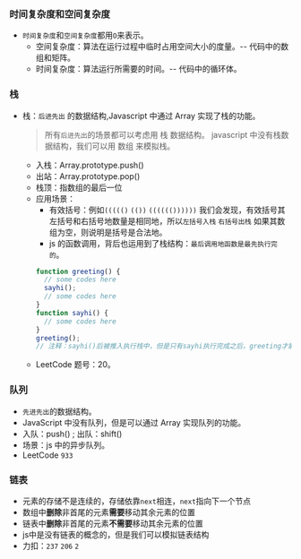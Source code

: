 ### 时间复杂度和空间复杂度

- `时间复杂度`和`空间复杂度`都用`O`来表示。
  - 空间复杂度：算法在运行过程中临时占用空间大小的度量。-- 代码中的数组和矩阵。
  - 时间复杂度：算法运行所需要的时间。-- 代码中的循环体。

### 栈

- 栈：`后进先出` 的数据结构,Javascript 中通过 Array 实现了栈的功能。

  > 所有`后进先出`的场景都可以考虑用 栈 数据结构。
  > javascript 中没有栈数据结构，我们可以用 数组 来模拟栈。

  - 入栈：Array.prototype.push()
  - 出站：Array.prototype.pop()
  - 栈顶：指数组的最后一位
  - 应用场景：
    - 有效括号：例如`((((()` `(())` `(((((())))))` 我们会发现，有效括号其左括号和右括号地数量是相同地，所以`左括号入栈` `右括号出栈` 如果其数组为空，则说明是括号是合法地。
    - js 的函数调用，背后也运用到了栈结构：`最后调用地函数是最先执行完的`。
    ```js
    function greeting() {
      // some codes here
      sayhi();
      // some codes here
    }
    function sayhi() {
      // some codes here
    }
    greeting();
    // 注释：sayhi()后被推入执行栈中，但是只有sayhi执行完成之后，greeting才能执行完。
    ```
  - LeetCode 题号：20。
### 队列

- `先进先出`的数据结构。
- JavaScript 中没有队列，但是可以通过 Array 实现队列的功能。
- 入队：push() ; 出队：shift()
- 场景：js 中的异步队列。
- LeetCode `933`

### 链表
- 元素的存储不是连续的，存储依靠`next`相连，`next`指向下一个节点
- 数组中**删除**非首尾的元素**需要**移动其余元素的位置
- 链表中**删除**非首尾的元素**不需要**移动其余元素的位置
- js中是没有链表的概念的，但是我们可以模拟链表结构
- 力扣：`237` `206` `2`